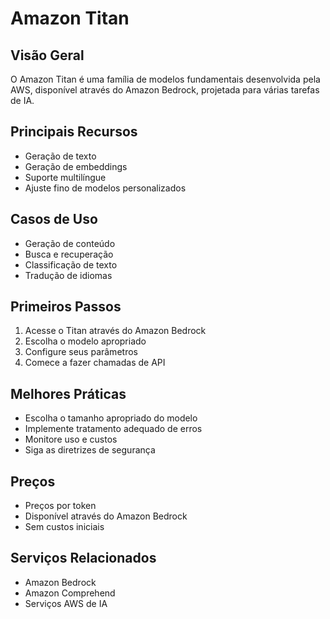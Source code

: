 # Amazon Titan

## Visão Geral
O Amazon Titan é uma família de modelos fundamentais desenvolvida pela AWS, disponível através do Amazon Bedrock, projetada para várias tarefas de IA.

## Principais Recursos
- Geração de texto
- Geração de embeddings
- Suporte multilíngue
- Ajuste fino de modelos personalizados

## Casos de Uso
- Geração de conteúdo
- Busca e recuperação
- Classificação de texto
- Tradução de idiomas

## Primeiros Passos
1. Acesse o Titan através do Amazon Bedrock
2. Escolha o modelo apropriado
3. Configure seus parâmetros
4. Comece a fazer chamadas de API

## Melhores Práticas
- Escolha o tamanho apropriado do modelo
- Implemente tratamento adequado de erros
- Monitore uso e custos
- Siga as diretrizes de segurança

## Preços
- Preços por token
- Disponível através do Amazon Bedrock
- Sem custos iniciais

## Serviços Relacionados
- Amazon Bedrock
- Amazon Comprehend
- Serviços AWS de IA 